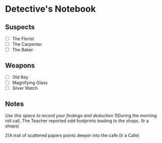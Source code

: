 # Detective's Notebook

## Suspects
- [ ] The Florist
- [ ] The Carpenter
- [ ] The Baker

## Weapons
- [ ] Old Key
- [ ] Magnifying Glass
- [ ] Silver Watch

## Notes
*Use this space to record your findings and deduction*
1)During the morning roll call, The Teacher reported odd footprints leading to the shops. (Ir a shops)

2)A trail of scattered papers points deeper into the cafe.(Ir a Cafe)
